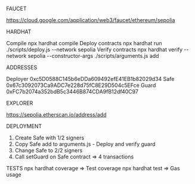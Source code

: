 FAUCET

https://cloud.google.com/application/web3/faucet/ethereum/sepolia

HARDHAT

Compile                 npx hardhat compile
Deploy contracts        npx hardhat run ./scripts/deploy.js --network sepolia
Verify contracts        npx hardhat verify --network sepolia --constructor-args ./scripts/arguments.js add

ADDRESSES

Deployer    0xc5D0588C145b6eDDa609492efE41EB1b82029d34
Safe        0x67c3092073Ca9ADC7e228d75fC8E29D504c5EFce
Guard       0xFC7b2074a352bdB5c3446B874CDA9fB12df40C97

EXPLORER

https://sepolia.etherscan.io/address/add

DEPLOYMENT
1. Create Safe with 1/2 signers
2. Copy Safe add to arguments.js - Deploy and verify guard
3. Change Safe to 2/2 signers
4. Call setGuard on Safe contract
=> 4 transactions

TESTS
npx hardhat coverage    => Test coverage
npx hardhat test        => Gas usage
